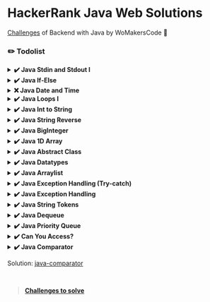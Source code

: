 # HackerRank Java Web Solutions

[Challenges](https://www.hackerrank.com/contests/bootcamp-java-web/challenges) of Backend with Java by WoMakersCode 🦋

### ✏️ Todolist

<details><summary><b>✔️ Java Stdin and Stdout I</b></summary>

<b>Task</b>

In this challenge, you must read <b>3</b> integers from stdin and then print them to stdout. Each integer must be printed on a new line.

Solution: [java-stdin-and-stdout-1](https://github.com/leticiacamposs2/hackerrank-java-web-challenges/blob/main/solutions/easy/java-stdin-and-stdout-1.java)

</details>

<details><summary><b>✔️ Java If-Else</b></summary>

<b>Task</b>

Given an integer, <b>n</b>, perform the following conditional actions:

- If <b>n</b> is odd, print <b>Weird</b>
- If <b>n</b> is even and in the inclusive range of <b>2</b> to <b>5</b>, print <b>Not Weird</b>
- If <b>n</b> is even and in the inclusive range of <b>6</b> to <b>20</b>, print <b>Weird</b>
- If <b>n</b> is even and greater than <b>20</b>, print <b>Not Weird</b>
Complete the stub code provided in your editor to print whether or not  is weird.

<b>Explanation</b>

Sample Case 0: <b>n = 3</b>
<b>n</b> is odd and odd numbers are weird, so we print `Weird`.

Sample Case 1: <b>n = 24</b>
<b>n > 20</b> and <b>n</b> is even, so it isn't weird. Thus, we print `Not Weird`.

Solution: [java-if-else](https://github.com/leticiacamposs2/hackerrank-java-web-challenges/blob/main/solutions/easy/java-if-else.java)

</details>

<details><summary><b>❌ Java Date and Time</b></summary>

<b>Task</b>

You are given a date. You just need to write the method, <b>getDay</b>, which returns the day on that date. To simplify your task, we have provided a portion of the code in the editor.

<b>Example</b>
```
month = 8
day = 14
yaer = 2017
```

The method should return <b>MONDAY</b> as the day on that date.

![calendar](https://s3.amazonaws.com/hr-assets/0/1514458312-c097047ed4-calendar_class.png)

<b>Function Description</b>

Complete the findDay function in the editor below.

findDay has the following parameters:

- int: month
- int: day
- int: year

<b>Returns</b>

- string: the day of the week in capital letters

<b>Sample Input</b>

```
08 05 2015
```

<b>Sample Output</b>

```
WEDNESDAY
```

Solution: [java-date-and-time](https://github.com/leticiacamposs2/hackerrank-java-web-challenges/blob/main/solutions/easy/java-date-and-time.java)

</details>

<details><summary><b>✔️ Java Loops I</b></summary>

<b>Task</b>

Given an integer, <b>N</b>, print its first <b>10</b> multiples. Each multiple <b>N x i</b> (where <b>1 <= i <= 10</b>) should be printed on a new line in the form: <b>N x i = result</b>.

Solution: [java-loops-i](https://github.com/leticiacamposs2/hackerrank-java-web-challenges/blob/main/solutions/easy/java-loops-i.java)

</details>

<details><summary><b>✔️ Java Int to String</b></summary>

<b>Task</b>

If your code successfully converts <b>n</b> into a string <b>s</b> the code will print "Good job". Otherwise it will print "Wrong answer".

Solution: [java-int-to-string](https://github.com/leticiacamposs2/hackerrank-java-web-challenges/blob/main/solutions/easy/java-int-to-string.java)

</details>

<details><summary><b>✔️ Java String Reverse</b></summary>

<b>Task</b>

A palindrome is a word, phrase, number, or other sequence of characters which reads the same backward or forward.

Given a string <b>A</b>, print `Yes` if it is a palindrome, print `No` otherwise.

Solution: [java-string-reverse](https://github.com/leticiacamposs2/hackerrank-java-web-challenges/blob/main/solutions/easy/java-string-reverse.java)

</details>

<details><summary><b>✔️ Java BigInteger</b></summary>

In this problem, you have to add and multiply huge numbers! These numbers are so big that you can't contain them in any ordinary data types like a long integer.

Use the power of Java's BigInteger class and solve this problem.

<b>Sample Input</b>

```
1234
20
```

<b>Sample Output</b>

```
1254
24680
```

<b>Explanation</b>

```
1234 + 20 = 1254
1234 * 20 = 24680
```

Solution: [java-biginteger](https://github.com/leticiacamposs2/hackerrank-java-web-challenges/blob/main/solutions/easy/java-biginteger.java)

</details>

<details><summary><b>✔️ Java 1D Array</b></summary>

<b>Task</b>

1. Reads an integer from stdin and saves it to a variable, <b>n</b>, denoting some number of integers.
2. Reads <b>n</b> integers corresponding to <b>a0, a1, ... an-1</b> from stdin and saves each integer  to a variable, <b>val</b>.
3. Attempts to print each element of an array of integers named <b>a</b>.

Solution: [java-1d-array-introduction](https://github.com/leticiacamposs2/hackerrank-java-web-challenges/blob/main/solutions/easy/java-1d-array-introduction.java)

</details>

<details><summary><b>✔️ Java Abstract Class</b></summary>

You have to create another class that extends the abstract class. Then you can create an instance of the new class.

Notice that setTitle method is abstract too and has no body. That means you must implement the body of that method in the child class.

<b>Sample Input</b>

```
A tale of two cities
```

<b>Sample Output</b>

```
The title is: A tale of two cities
```

Solution: [java-abstract-class](https://github.com/leticiacamposs2/hackerrank-java-web-challenges/blob/main/solutions/easy/java-abstract-class.java)

</details>

<details><summary><b>✔️ Java Datatypes</b></summary>

<b>Task</b>

Java has 8 primitive data types; char, boolean, byte, short, int, long, float, and double. For this exercise, we'll work with the primitives used to hold integer values (byte, short, int, and long):

- A byte is an 8-bit signed integer.
- A short is a 16-bit signed integer.
- An int is a 32-bit signed integer.
- A long is a 64-bit signed integer.

Given an input integer, you must determine which primitive data types are capable of properly storing that input.

<b>Reference:</b> https://docs.oracle.com/javase/tutorial/java/nutsandbolts/datatypes.html

Solution: [java-datatypes](https://github.com/leticiacamposs2/hackerrank-java-web-challenges/blob/main/solutions/easy/java-datatypes.java)

</details>

<details><summary><b>✔️ Java Arraylist</b></summary>

<b>Input Format</b>

The first line has an integer <b>n</b>. In each of the next <b>n</b> lines there will be an integer <b>d</b> denoting number of integers on that line and then there will be <b>d</b> space-separated integers. In the next line there will be an integer <b>q</b> denoting number of queries. Each query will consist of two integers <b>x</b> and <b>y</b>.

Each number will fit in signed integer.
Total number of integers in <b>n</b> lines will not cross <b>10 5</b>.

<b>Output Format</b>

In each line, output the number located in <b>Yth</b> position of <b>Xth</b> line. If there is no such position, just print "ERROR!"

<b>Sample Input</b>

```
5
5 41 77 74 22 44
1 12
4 37 34 36 52
0
3 20 22 33
5
1 3
3 4
3 1
4 3
5 5
```

<b>Sample Output</b>

```
74
52
37
ERROR!
ERROR!
```

<b>Explanation</b>

The diagram below explains the queries:

![java-arraylist](https://s3.amazonaws.com/hr-assets/0/1489168616-b25dd38013-arraylist.png)

<b>Reference:</b> https://docs.oracle.com/javase/7/docs/api/java/util/ArrayList.html

Solution: [java-arraylist](https://github.com/leticiacamposs2/hackerrank-java-web-challenges/blob/main/solutions/easy/java-arraylist.java)

</details>

<details><summary><b>✔️ Java Exception Handling (Try-catch)</b></summary>

Java has built-in mechanism to handle exceptions. Using the `try` statement we can test a block of code for errors. The `catch` block contains the code that says what to do if exception occurs.

This problem will test your knowledge on try-catch block.

You will be given two integers <b>x</b> and <b>y</b> as input, you have to compute <b>x/y</b>. If <b>x</b> and <b>y</b> are not <b>32</b> bit signed integers or if <b>y</b> is zero, exception will occur and you have to report it. Read sample Input/Output to know what to report in case of exceptions.

Solution: [java-exception-handling-try-catch](https://github.com/leticiacamposs2/hackerrank-java-web-challenges/blob/main/solutions/easy/java-exception-handling-try-catch.java)

</details>

<details><summary><b>✔️ Java Exception Handling</b></summary>

You are required to compute the power of a number by implementing a calculator. Create a class MyCalculator which consists of a single method long power(int, int). This method takes two integers, <b>n</b> and <b>p</b>, as parameters and finds <b>Np</b>. If either <b>n</b> or <b>p</b> is negative, then the method must throw an exception which says "n or p should not be negative". Also, if both <b>n</b> and <b>p</b> are zero, then the method must throw an exception which says "n and p should not be zero".

For example, -4 and -5 would result in java.lang.Exception: n or p should not be negative.

Solution: [java-exception-handling](https://github.com/leticiacamposs2/hackerrank-java-web-challenges/blob/main/solutions/easy/java-exception-handling.java)

</details>

<details><summary><b>✔️ Java String Tokens</b></summary>

Given a string, <b>s</b>, matching the regular expression `[A-Za-z !,?._'@]+`, split the string into tokens. We define a token to be one or more consecutive English alphabetic letters. Then, print the number of tokens, followed by each token on a new line.

<b>Output Format</b>

On the first line, print an integer, <b>n</b>, denoting the number of tokens in string <b>s</b> (they do not need to be unique). Next, print each of the  tokens on a new line in the same order as they appear in input string <b>s</b>.

Solution: [java-string-tokens](https://github.com/leticiacamposs2/hackerrank-java-web-challenges/blob/main/solutions/easy/java-string-tokens.java)

</details>

<details><summary><b>✔️ Java Dequeue</b></summary>

Solution: [java-queue](https://github.com/leticiacamposs2/hackerrank-java-web-challenges/blob/main/solutions/medium/java--queue.java)

</details>

<details><summary><b>✔️ Java Priority Queue</b></summary>

Solution: [java-priority-queue](https://github.com/leticiacamposs2/hackerrank-java-web-challenges/blob/main/solutions/medium/java-priority-queue.java)

</details>

<details><summary><b>✔️ Can You Access?</b></summary>

Solution: [can-you-access](https://github.com/leticiacamposs2/hackerrank-java-web-challenges/blob/main/solutions/medium/can-you-access.java)

</details>

<details><summary><b>✔️ Java Comparator</b>

Solution: [java-comparator](https://github.com/leticiacamposs2/hackerrank-java-web-challenges/blob/main/solutions/medium/java-comparator.java)

</summary>

<details><summary><b>✔️ Java BitSet</summary></details>

Solution: [java-bitset](https://github.com/leticiacamposs2/hackerrank-java-web-challenges/blob/main/solutions/easy/java-bitset.java)

</details>

<br>

> [Challenges to solve](https://github.com/leticiacamposs2/hackerrank-java-web-challenges/tree/main/challenges-to-solve)